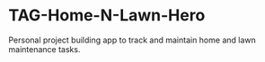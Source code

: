 # TAG-Home-N-Lawn-Hero
Personal project building app to track and maintain home and lawn maintenance tasks. 

